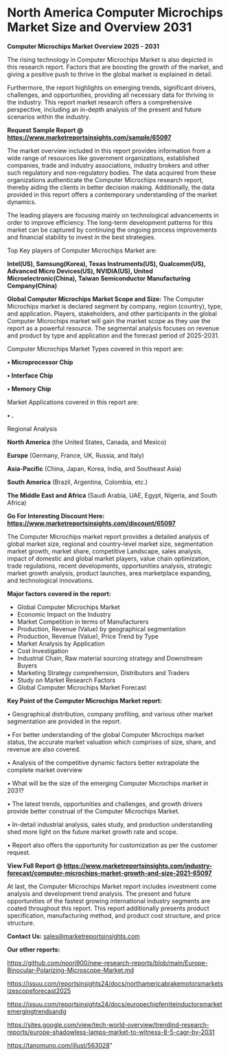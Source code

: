 # North America Computer Microchips Market Size and Overview 2031

<Strong> Computer Microchips Market Overview 2025 - 2031</strong>

The rising technology in Computer Microchips Market is also depicted in this research report. Factors that are boosting the growth of the market, and giving a positive push to thrive in the global market is explained in detail.

Furthermore, the report highlights on emerging trends, significant drivers, challenges, and opportunities, providing all necessary data for thriving in the industry. This report market research offers a comprehensive perspective, including an in-depth analysis of the present and future scenarios within the industry.

<strong>Request Sample Report @ <a href=https://www.marketreportsinsights.com/sample/65097>https://www.marketreportsinsights.com/sample/65097</a></strong>

The market overview included in this report provides information from a wide range of resources like government organizations, established companies, trade and industry associations, industry brokers and other such regulatory and non-regulatory bodies. The data acquired from these organizations authenticate the Computer Microchips research report, thereby aiding the clients in better decision making. Additionally, the data provided in this report offers a contemporary understanding of the market dynamics.

The leading players are focusing mainly on technological advancements in order to improve efficiency. The long-term development patterns for this market can be captured by continuing the ongoing process improvements and financial stability to invest in the best strategies.

Top Key players of Computer Microchips Market are:

<strong>Intel(US), Samsung(Korea), Texas Instruments(US), Qualcomm(US), Advanced Micro Devices(US), NVIDIA(US), United Microelectronic(China), Taiwan Semiconductor Manufacturing Company(China)</strong>

<strong><b>Global Computer Microchips Market Scope and Size:</b></strong>
The Computer Microchips market is declared segment by company, region (country), type, and application. Players, stakeholders, and other participants in the global Computer Microchips market will gain the market scope as they use the report as a powerful resource. The segmental analysis focuses on revenue and product by type and application and the forecast period of 2025-2031.

Computer Microchips Market Types covered in this report are:

<strong>• Microprocessor Chip

• Interface Chip

• Memory Chip</strong>

Market Applications covered in this report are:

<strong>• .</strong> 

Regional Analysis

<strong>North America</strong> (the United States, Canada, and Mexico)

<strong>Europe</strong> (Germany, France, UK, Russia, and Italy)

<strong>Asia-Pacific</strong> (China, Japan, Korea, India, and Southeast Asia)

<strong>South America</strong> (Brazil, Argentina, Colombia, etc.)

<strong>The Middle East and Africa</strong> (Saudi Arabia, UAE, Egypt, Nigeria, and South Africa)

<strong>Go For Interesting Discount Here: <a href=https://www.marketreportsinsights.com/discount/65097>https://www.marketreportsinsights.com/discount/65097</a></strong>

The Computer Microchips market report provides a detailed analysis of global market size, regional and country-level market size, segmentation market growth, market share, competitive Landscape, sales analysis, impact of domestic and global market players, value chain optimization, trade regulations, recent developments, opportunities analysis, strategic market growth analysis, product launches, area marketplace expanding, and technological innovations.

<strong><b>Major factors covered in the report:</b></strong>
<ul>
  <li>Global Computer Microchips Market </li>
  <li>Economic Impact on the Industry</li>
  <li>Market Competition in terms of Manufacturers</li>
  <li>Production, Revenue (Value) by geographical segmentation</li>
  <li>Production, Revenue (Value), Price Trend by Type</li>
  <li>Market Analysis by Application</li>
  <li>Cost Investigation</li>
  <li>Industrial Chain, Raw material sourcing strategy and Downstream Buyers</li>
  <li>Marketing Strategy comprehension, Distributors and Traders</li>
  <li>Study on Market Research Factors</li>
  <li>Global Computer Microchips Market Forecast</li>
</ul>

<strong><b>Key Point of the Computer Microchips Market report:</b></strong>

• Geographical distribution, company profiling, and various other market segmentation are provided in the report.

• For better understanding of the global Computer Microchips market status, the accurate market valuation which comprises of size, share, and revenue are also covered.

• Analysis of the competitive dynamic factors better extrapolate the complete market overview

• What will be the size of the emerging Computer Microchips market in 2031?

• The latest trends, opportunities and challenges, and growth drivers provide better construal of the Computer Microchips Market.

• In-detail industrial analysis, sales study, and production understanding shed more light on the future market growth rate and scope.

• Report also offers the opportunity for customization as per the customer request.

<strong><b>View Full Report @ <a href=https://www.marketreportsinsights.com/industry-forecast/computer-microchips-market-growth-and-size-2021-65097>https://www.marketreportsinsights.com/industry-forecast/computer-microchips-market-growth-and-size-2021-65097</a></b></strong>


At last, the Computer Microchips Market report includes investment come analysis and development trend analysis. The present and future opportunities of the fastest growing international industry segments are coated throughout this report. This report additionally presents product specification, manufacturing method, and product cost structure, and price structure.

<strong>Contact Us:</strong>
sales@marketreportsinsights.com

<strong>Our other reports:</strong>

<a href=https://github.com/noori900/new-research-reports/blob/main/Europe-Binocular-Polarizing-Microscope-Market.md>https://github.com/noori900/new-research-reports/blob/main/Europe-Binocular-Polarizing-Microscope-Market.md</a>

<a href=https://issuu.com/reportsinsights24/docs/northamericabrakemotorsmarketsizescopeforecast2025>https://issuu.com/reportsinsights24/docs/northamericabrakemotorsmarketsizescopeforecast2025</a>

<a href=https://issuu.com/reportsinsights24/docs/europechipferriteinductorsmarketemergingtrendsandg>https://issuu.com/reportsinsights24/docs/europechipferriteinductorsmarketemergingtrendsandg</a>

<a href=https://sites.google.com/view/tech-world-overview/trendind-research-reports/europe-shadowless-lamps-market-to-witness-8-5-cagr-by-2031>https://sites.google.com/view/tech-world-overview/trendind-research-reports/europe-shadowless-lamps-market-to-witness-8-5-cagr-by-2031</a>

<a href=https://tanomuno.com/illust/563028>https://tanomuno.com/illust/563028</a>"
